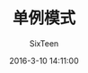---
layout:     post
title:      "单例模式"
subtitle:   " "
date:       2016-3-10 14:11:00
categories: Algorithm
tags:       Algorithm
author:     "SixTeen"
header-img: "img/solvingReport.jpg"
published:   true
---